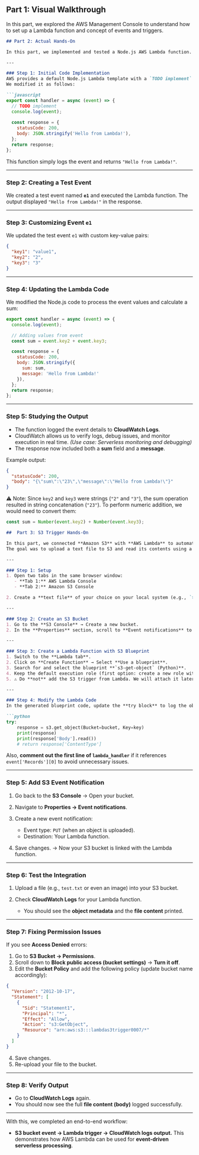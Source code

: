 ## Part 1: Visual Walkthrough

In this part, we explored the AWS Management Console to understand how to set up a Lambda function and concept of events and triggers.

````markdown
## Part 2: Actual Hands-On

In this part, we implemented and tested a Node.js AWS Lambda function.

---

### Step 1: Initial Code Implementation
AWS provides a default Node.js Lambda template with a `TODO implement` comment.  
We modified it as follows:

```javascript
export const handler = async (event) => {
  // TODO implement
  console.log(event);
  
  const response = {
    statusCode: 200,
    body: JSON.stringify('Hello from Lambda!'),
  };
  return response;
};
````

This function simply logs the event and returns `"Hello from Lambda!"`.

---

### Step 2: Creating a Test Event

We created a test event named **`e1`** and executed the Lambda function.
The output displayed `"Hello from Lambda!"` in the response.

---

### Step 3: Customizing Event `e1`

We updated the test event `e1` with custom key-value pairs:

```json
{
  "key1": "value1",
  "key2": "2",
  "key3": "3"
}
```

---

### Step 4: Updating the Lambda Code

We modified the Node.js code to process the event values and calculate a sum:

```javascript
export const handler = async (event) => {
  console.log(event);

  // Adding values from event
  const sum = event.key2 + event.key3; 

  const response = {
    statusCode: 200,
    body: JSON.stringify({
      sum: sum,
      message: 'Hello from Lambda!'
    }),
  };
  return response;
};
```

---

### Step 5: Studying the Output

* The function logged the event details to **CloudWatch Logs**.
* CloudWatch allows us to verify logs, debug issues, and monitor execution in real time. *(Use case: Serverless monitoring and debugging)*
* The response now included both a **sum** field and a **message**.

Example output:

```json
{
  "statusCode": 200,
  "body": "{\"sum\":\"23\",\"message\":\"Hello from Lambda!\"}"
}
```

⚠️ Note: Since `key2` and `key3` were strings (`"2"` and `"3"`), the sum operation resulted in string concatenation (`"23"`).
To perform numeric addition, we would need to convert them:

```javascript
const sum = Number(event.key2) + Number(event.key3);
```


````markdown
##  Part 3: S3 Trigger Hands-On

In this part, we connected **Amazon S3** with **AWS Lambda** to automatically process files uploaded to an S3 bucket.  
The goal was to upload a text file to S3 and read its contents using a Lambda function.

---

### Step 1: Setup
1. Open two tabs in the same browser window:  
   - **Tab 1:** AWS Lambda Console  
   - **Tab 2:** Amazon S3 Console  

2. Create a **text file** of your choice on your local system (e.g., `test.txt`).

---

### Step 2: Create an S3 Bucket
1. Go to the **S3 Console** → Create a new bucket.  
2. In the **Properties** section, scroll to **Event notifications** to check if any event is attached.  

---

### Step 3: Create a Lambda Function with S3 Blueprint
1. Switch to the **Lambda tab**.  
2. Click on **Create Function** → Select **Use a blueprint**.  
3. Search for and select the blueprint **`s3-get-object` (Python)**.  
4. Keep the default execution role (first option: create a new role with basic Lambda permissions).  
5. ⚠️ Do **not** add the S3 trigger from Lambda. We will attach it later directly from the S3 bucket.

---

### Step 4: Modify the Lambda Code
In the generated blueprint code, update the **try block** to log the object details and its body:

```python
try:
    response = s3.get_object(Bucket=bucket, Key=key)
    print(response)
    print(response['Body'].read())
    # return response['ContentType']
````

Also, **comment out the first line of `lambda_handler`** if it references `event['Records'][0]` to avoid unnecessary issues.

---

### Step 5: Add S3 Event Notification

1. Go back to the **S3 Console** → Open your bucket.
2. Navigate to **Properties → Event notifications**.
3. Create a new event notification:

   * Event type: `PUT` (when an object is uploaded).
   * Destination: Your Lambda function.
4. Save changes.
   → Now your S3 bucket is linked with the Lambda function.

---

### Step 6: Test the Integration

1. Upload a file (e.g., `test.txt` or even an image) into your S3 bucket.
2. Check **CloudWatch Logs** for your Lambda function.

   * You should see the **object metadata** and the **file content** printed.

---

### Step 7: Fixing Permission Issues

If you see **Access Denied** errors:

1. Go to **S3 Bucket → Permissions**.
2. Scroll down to **Block public access (bucket settings)** → **Turn it off**.
3. Edit the **Bucket Policy** and add the following policy (update bucket name accordingly):

```json
{
  "Version": "2012-10-17",
  "Statement": [
    {
      "Sid": "Statement1",
      "Principal": "*",
      "Effect": "Allow",
      "Action": "s3:GetObject",
      "Resource": "arn:aws:s3:::lambdas3trigger0007/*"
    }
  ]
}
```

4. Save changes.
5. Re-upload your file to the bucket.

---

### Step 8: Verify Output

* Go to **CloudWatch Logs** again.
* You should now see the full **file content (body)** logged successfully.

---

With this, we completed an end-to-end workflow:

* **S3 bucket event → Lambda trigger → CloudWatch logs output.**
  This demonstrates how AWS Lambda can be used for **event-driven serverless processing**.

```


